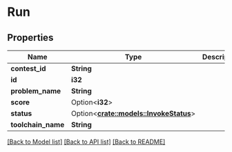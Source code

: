 # Run

## Properties

Name | Type | Description | Notes
------------ | ------------- | ------------- | -------------
**contest_id** | **String** |  | 
**id** | **i32** |  | 
**problem_name** | **String** |  | 
**score** | Option<**i32**> |  | 
**status** | Option<[**crate::models::InvokeStatus**](InvokeStatus.md)> |  | 
**toolchain_name** | **String** |  | 

[[Back to Model list]](../README.md#documentation-for-models) [[Back to API list]](../README.md#documentation-for-api-endpoints) [[Back to README]](../README.md)


